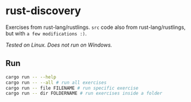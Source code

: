 # rust-discovery

Exercises from rust-lang/rustlings. `src` code also from rust-lang/rustlings, but with `a few modifications :)`.

_Tested on Linux. Does not run on Windows._

## Run

```bash
cargo run -- --help
cargo run -- --all # run all exercises
cargo run -- file FILENAME # run specific exercise
cargo run -- dir FOLDERNAME # run exercises inside a folder
```

